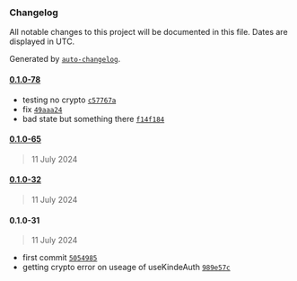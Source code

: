 ### Changelog

All notable changes to this project will be documented in this file. Dates are displayed in UTC.

Generated by [`auto-changelog`](https://github.com/CookPete/auto-changelog).

#### [0.1.0-78](https://github.com/kinde-oss/expo/compare/0.1.0-65...0.1.0-78)

- testing no crypto [`c57767a`](https://github.com/kinde-oss/expo/commit/c57767ac5c0b04129067d4a6869288d768ba8c0b)
- fix [`49aaa24`](https://github.com/kinde-oss/expo/commit/49aaa248cba7e7371e37f9133af8703db59ecbca)
- bad state but something there [`f14f184`](https://github.com/kinde-oss/expo/commit/f14f184676c0efdf80faab40c357c42346d60a98)

#### [0.1.0-65](https://github.com/kinde-oss/expo/compare/0.1.0-32...0.1.0-65)

> 11 July 2024

#### [0.1.0-32](https://github.com/kinde-oss/expo/compare/0.1.0-31...0.1.0-32)

> 11 July 2024

#### 0.1.0-31

> 11 July 2024

- first commit [`5054985`](https://github.com/kinde-oss/expo/commit/5054985ffcde81e7ee568c612b072e9c3425c8c1)
- getting crypto error on useage of useKindeAuth [`989e57c`](https://github.com/kinde-oss/expo/commit/989e57cd2dfc903d15a30f7937380f2d91041a96)
